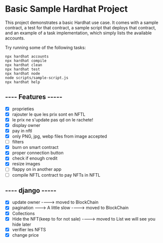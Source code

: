 # Basic Sample Hardhat Project

This project demonstrates a basic Hardhat use case. It comes with a sample contract, a test for that contract, a sample script that deploys that contract, and an example of a task implementation, which simply lists the available accounts.

Try running some of the following tasks:

```shell
npx hardhat accounts
npx hardhat compile
npx hardhat clean
npx hardhat test
npx hardhat node
node scripts/sample-script.js
npx hardhat help
```

## ---- Features -----

- [x] proprieties
- [x] rajouter le que les prix sont en NFTL
- [x] le prix ne s'update pas qd on le rachete!
- [x] display owner 
- [x] pay in nftl
- [x] only PNG, jpg, webp files from image accepted
- [ ] filters
- [x] burn on smart contract
- [x] proper connection button
- [x] check if enough credit
- [x] resize images
- [ ] flappy on in another app
- [ ] compile NFTL contract to pay NFTs in NFTL
## ---- django -----

- [x] update owner ----> moved to BlockChain
- [x] pagination ---> A little slow ----> moved to BlockChain
- [x] Collections
- [x] Hide the NFT(keep to for not sale) ----> moved to List we will see you hide later
- [x] verifier les NFTS
- [x] change price